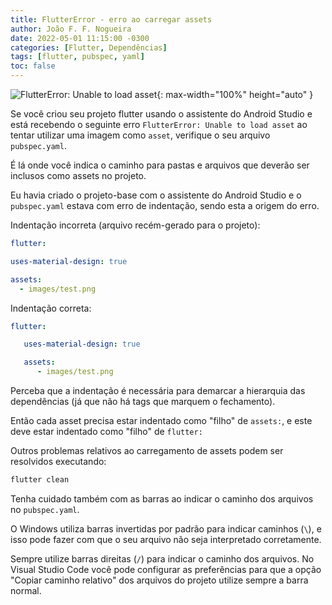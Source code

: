 ```yaml
---
title: FlutterError - erro ao carregar assets
author: João F. F. Nogueira
date: 2022-05-01 11:15:00 -0300
categories: [Flutter, Dependências]
tags: [flutter, pubspec, yaml]
toc: false
---
```


![FlutterError: Unable to load asset](/posts/2022-05-01.png){: max-width="100%" height="auto" }

Se você criou seu projeto flutter usando o assistente do Android Studio e está recebendo o seguinte erro `FlutterError: Unable to load asset` ao tentar utilizar uma imagem como `asset`, verifique o seu arquivo `pubspec.yaml`.

É lá onde você indica o caminho para pastas e arquivos que deverão ser inclusos como assets no projeto.

Eu havia criado o projeto-base com o assistente do Android Studio e o `pubspec.yaml` estava com erro de indentação, sendo esta a origem do erro.

Indentação incorreta (arquivo recém-gerado para o projeto):

```yaml
flutter:

uses-material-design: true

assets:
  - images/test.png
```

Indentação correta:

```yaml
flutter:

   uses-material-design: true

   assets:
      - images/test.png
```

Perceba que a indentação é necessária para demarcar a hierarquia das dependências (já que não há tags que marquem o fechamento).

Então cada asset precisa estar indentado como "filho" de `assets:`, e este deve estar indentado como "filho" de `flutter:`

Outros problemas relativos ao carregamento de assets podem ser resolvidos executando:

```bash
flutter clean
```

Tenha cuidado também com as barras ao indicar o caminho dos arquivos no `pubspec.yaml`.

O Windows utiliza barras invertidas por padrão para indicar caminhos (`\`), e isso pode fazer com que o seu arquivo não seja interpretado corretamente.

Sempre utilize barras direitas (`/`) para indicar o caminho dos arquivos. No Visual Studio Code você pode configurar as preferências para que a opção "Copiar caminho relativo" dos arquivos do projeto utilize sempre a barra normal.
